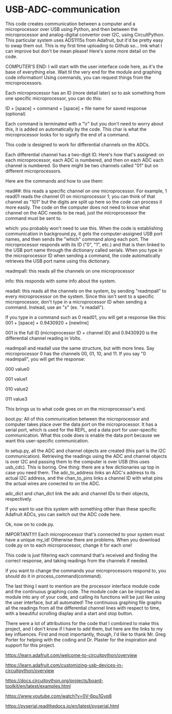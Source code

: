 # USB-ADC-communication
This code creates communication between a computer and a microprocessor over USB using Python, and then between the microprocessor and analog-digital convertor over I2C, using CircuitPython. This particular system uses ADS1115s from Adafruit, but it'd be pretty easy to swap them out.
This is my first time uploading to Github so... lmk what I can improve but don't be mean please!
Here's some more detail on the code.

COMPUTER'S END:
I will start with the user interface code here, as it's the base of everything else. Wait til the very end for the module and graphing code information!
Using commands, you can request things from the microprocessors.

Each microprocessor has an ID (more detail later) so to ask something from one specific microprocessor, you can do this: 

ID + [space] + command + [space] + file name for saved response (optional)

Each command is terminated with a "\r" but you don't need to worry about this, it is added on automatically by the code. This char is what the microprocessor looks for to signify the end of a command.

This code is designed to work for differential channels on the ADCs.

Each differential channel has a two-digit ID. Here's how that's assigned: on each microprocessor, each ADC is numbered, and then on each ADC each channel is numbered. So there might be two channels called "01" but on different microprocessors.

Here are the commands and how to use them:

read##: this reads a specific channel on one microprocessor. For example, 1 read01 reads the channel 01 on microprocessor 1; you can think of that channel as "101" but the digits are split up here so the code can process it more easily. The code on the computer does not need to know what channel on the ADC needs to be read, just the microprocessor the command must be sent to.

which: you probably won't need to use this. When the code is establishing communication in background.py, it gets the computer-assigned USB port names, and then sends the "which" command along each port. The microprocessor responds with its ID ("0", "1", etc.) and that is then linked to the USB port name through the dictionary called serials. When you type in the microprocessor ID when sending a command, the code automatically retrieves the USB port name using this dictionary.

readmpall: this reads all the channels on one microprocessor

info: this responds with some info about the system.

readall: this reads all the channels on the system, by sending "readmpall" to every microprocessor on the system. Since this isn't sent to a specific microprocessor, don't type in a microprocessor ID when sending a command. Instead, use an "x" (ex. "x readall").

If you type in a command such as 0 read01, you will get a response like this:
001 + [space] + 0.9430920 + [newline]

001 is the full ID (microprocessor ID + channel ID) and 0.9430920 is the differential channel reading in Volts.

readmpall and readall use the same structure, but with more lines. Say microprocessor 0 has the channels 00, 01, 10, and 11. If you say "0 readmpall", you will get the response:

000 value0

001 value1

010 value2

011 value3



This brings us to what code goes on on the microprocessor's end.

boot.py: All of this communication between the microprocessor and computer takes place over the data port on the microprocessor. It has a serial port, which is used for the REPL, and a data port for user-specific communication. What this code does is enable the data port because we want this user-specific communication.

In setup.py, all the ADC and channel objects are created (this part is the I2C communication). Retrieving the readings using the ADC and channel objects is over I2C and passing them to the computer is over USB (this uses usb_cdc). This is boring. One thing: there are a few dictionaries up top in case you need them. The adc_to_address links an ADC's address to its actual I2C address, and the chan_to_pins links a channel ID with what pins the actual wires are conected to on the ADC.

adc_dict and chan_dict link the adc and channel IDs to their objects, respectively. 

If you want to use this system with something other than these specific Adafruit ADCs, you can switch out the ADC code here.

Ok, now on to code.py.

IMPORTANT!!!! Each microprocessor that's connected to your system must have a unique my_id! Otherwise there are problems. When you download code.py on to each microprocessor, change it for each one!

This code is just filtering each command that's received and finding the correct response, and taking readings from the channels if needed.

If you want to change the commands your microprocessors respond to, you should do it in process_command(command).

The last thing I want to mention are the processor interface module code and the continuous graphing code. The module code can be imported as module into any of your code, and calling its functions will be just like using the user interface, but all automated! The continuous graphing file graphs all the readings from all the differential channel lines with respect to time, with a beautiful scrolling display and a start and stop button.

There were a lot of attributions for the code that I combined to make this project, and I don't know if I have to add them, but here are the links to my key influences. First and most importantly, though, I'd like to thank Mr. Greg Porter for helping with the coding and Dr. Plaster for the inspiration and support for this project.

https://learn.adafruit.com/welcome-to-circuitpython/overview

https://learn.adafruit.com/customizing-usb-devices-in-circuitpython/overview

https://docs.circuitpython.org/projects/board-toolkit/en/latest/examples.html

https://www.youtube.com/watch?v=0V-6pu1Gyp8

https://pyserial.readthedocs.io/en/latest/pyserial.html
